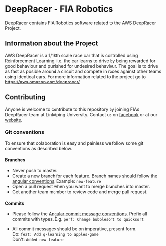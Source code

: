 # DeepRacer - FIA Robotics
DeepRacer contains FIA Robotics software related to the AWS DeepRacer Project.

## Information about the Project
AWS DeepRacer is a 1/18th scale race car that is controlled using Reinforcement Learning, i.e. the car learns to drive by being rewarded for good behaviour and punished for undesired behaviour. The goal is to drive as fast as posible around a circuit and compete in races against other teams using identical cars. For more information related to the project go to https://aws.amazon.com/deepracer/

## Contributing
Anyone is welcome to contribute to this repository by joining FIAs DeepRacer team at Linköping University. Contact us on [facebook](https://www.facebook.com/fiarobotics/) or at our [website](http://fiarobotics.se/kontakt/).

### Git conventions
To ensure that colaboration is easy and painless we follow some git conventions as described below.

#### Branches
- Never push to master.
- Create a new branch for each feature. Branch names should follow the [angular conventions](https://github.com/angular/angular/blob/master/CONTRIBUTING.md#commit). Example: `new-feature`
- Open a pull request when you want to merge branches into master.
- Get another team member to review code and merge pull request.

#### Commits

- Please follow the [Angular commit message conventions](https://github.com/angular/angular/blob/master/CONTRIBUTING.md#commit). Prefix all commits with types. E.g. `perf: Change bubblesort to quicksort`

- All commit messages should be on imperative, present form.  
  Do: `feat: Add q-learning to apples-game`  
  Don't: `Added new feature`
